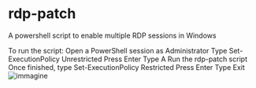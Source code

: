 # rdp-patch
A powershell script to enable multiple RDP sessions in Windows

To run the script:
	Open a PowerShell session as Administrator
	Type Set-ExecutionPolicy Unrestricted
	Press Enter
	Type A
	Run the rdp-patch script
	Once finished, type Set-ExecutionPolicy Restricted
	Press Enter
	Type Exit
![immagine](https://github.com/mavelot/rdp-patch/assets/127770209/da5b0858-6a0b-400a-b312-534c0030b312)
